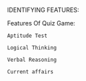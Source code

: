 IDENTIFYING FEATURES:

Features Of Quiz Game:

    Aptitude Test

    Logical Thinking

    Verbal Reasoning

    Current affairs
